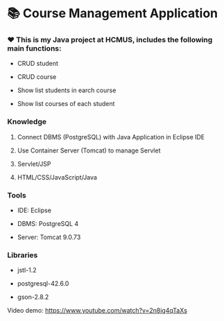 # 📚 Course Management Application 

### ❤️ This is my Java project at HCMUS, includes the following main functions:

* CRUD student

* CRUD course

* Show list students in earch course

* Show list courses of each student


### Knowledge

1. Connect DBMS (PostgreSQL) with Java Application in Eclipse IDE

2. Use Container Server (Tomcat) to manage Servlet

3. Servlet/JSP

4. HTML/CSS/JavaScript/Java

### Tools
* IDE: Eclipse

* DBMS: PostgreSQL 4

* Server: Tomcat 9.0.73

### Libraries
* jstl-1.2

* postgresql-42.6.0

* gson-2.8.2

Video demo: https://www.youtube.com/watch?v=2n8ig4qTaXs
